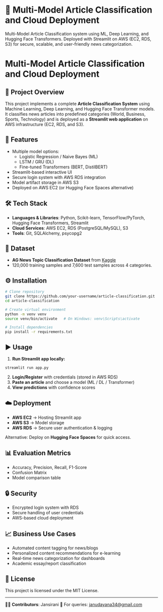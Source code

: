 # 📰 Multi-Model Article Classification and Cloud Deployment
Multi-Model Article Classification system using ML, Deep Learning, and Hugging Face Transformers. Deployed with Streamlit on AWS (EC2, RDS, S3) for secure, scalable, and user-friendly news categorization.

# Multi-Model Article Classification and Cloud Deployment

## 📌 Project Overview

This project implements a complete **Article Classification System** using Machine Learning, Deep Learning, and Hugging Face Transformer models. It classifies news articles into predefined categories (World, Business, Sports, Technology) and is deployed as a **Streamlit web application** on AWS infrastructure (EC2, RDS, and S3).

## 🚀 Features

* Multiple model options:
  * Logistic Regression / Naive Bayes (ML)
  * LSTM / GRU (DL)
  * Fine-tuned Transformers (BERT, DistilBERT)
* Streamlit-based interactive UI
* Secure login system with AWS RDS integration
* Model artifact storage in AWS S3
* Deployed on AWS EC2 (or Hugging Face Spaces alternative)

## 🛠️ Tech Stack

* **Languages & Libraries**: Python, Scikit-learn, TensorFlow/PyTorch, Hugging Face Transformers, Streamlit
* **Cloud Services**: AWS EC2, RDS (PostgreSQL/MySQL), S3
* **Tools**: Git, SQLAlchemy, psycopg2

## 📂 Dataset

* **AG News Topic Classification Dataset** from [Kaggle](https://www.kaggle.com/datasets/amananandrai/ag-news-classification-dataset)
* 120,000 training samples and 7,600 test samples across 4 categories.

## ⚙️ Installation

```bash
# Clone repository
git clone https://github.com/your-username/article-classification.git
cd article-classification

# Create virtual environment
python -m venv venv
source venv/bin/activate   # On Windows: venv\Scripts\activate

# Install dependencies
pip install -r requirements.txt
```

## ▶️ Usage

1. **Run Streamlit app locally:**

```bash
streamlit run app.py
```

2. **Login/Register** with credentials (stored in AWS RDS)
3. **Paste an article** and choose a model (ML / DL / Transformer)
4. **View predictions** with confidence scores

## ☁️ Deployment

* **AWS EC2** → Hosting Streamlit app
* **AWS S3** → Model storage
* **AWS RDS** → Secure user authentication & logging

Alternative: Deploy on **Hugging Face Spaces** for quick access.

## 📊 Evaluation Metrics

* Accuracy, Precision, Recall, F1-Score
* Confusion Matrix
* Model comparison table

## 🔒 Security

* Encrypted login system with RDS
* Secure handling of user credentials
* AWS-based cloud deployment

## 📈 Business Use Cases

* Automated content tagging for news/blogs
* Personalized content recommendations for e-learning
* Real-time news categorization for dashboards
* Academic essay/report classification

## 📝 License

This project is licensed under the MIT License.

---

👩‍💻 **Contributors**: Jansirani
📧 For queries: janudayana34@gmail.com
